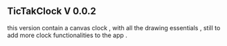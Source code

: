 ## TicTakClock V 0.0.2

this version contain a canvas clock , with all the drawing essentials , still to add more clock functionalities to the app .

